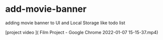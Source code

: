 # add-movie-banner
 adding movie banner to UI and Local Storage like todo list


[project video ]( Film Project - Google Chrome 2022-01-07 15-15-37.mp4)
